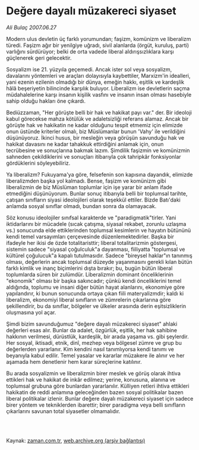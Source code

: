 # Değere dayalı müzakereci siyaset

*Ali Bulaç 2007.06.27*

<td class="columnist-detail">
<p>Modern ulus devletin üç farklı yorumundan; faşizm, komünizm ve liberalizm türedi. Faşizm ağır bir yenilgiye uğradı, sivil alanlarda (örgüt, kuruluş, parti) varlığını sürdürüyor; belki de orta vadede liberal aldırışsızlıklara karşı güçlenerek geri gelecektir.</p>
<p>
<div id="haberMetinDiv">
<p>Sosyalizm ise 21. yüzyıla geçemedi. Ancak ister sol veya sosyalizm, davalarını yöntemleri ve araçları dolayısıyla kaybettiler, Marxizm'in idealleri, yani ezenin ezilenin olmadığı bir dünya, emeğin hakkı, eşitlik ve kardeşlik hâlâ beşeriyetin bilincinde karşılık buluyor. Liberalizm ise devletlerin saçma müdahalelerine karşı insanın kişilik vasfını ve insanın insan olması hasebiyle sahip olduğu hakları öne çıkardı.
<p> Bediüzzaman, "Her görüşte belli bir hak ve hakikat payı var." der. Bir ideoloji kabul görecekse mahza kötülük ve adaletsizliği referans alamaz. Ancak bir görüşte hak ve hakikatin ne kadar olduğunu tespit etmemiz için elimizde onun üstünde kriterler olmalı, biz Müslümanlar bunun 'Vahy' ile verildiğini düşünüyoruz. İkinci husus, bir mesleğin veya görüşün savunduğu hak ve hakikat davasını ne kadar tahakkuk ettirdiğini anlamak için, onun tecrübesine ve sonuçlarına bakmak lazım. Şimdilik faşizmin ve komünizmin sahneden çekildiklerini ve sonuçları itibarıyla çok tahripkâr fonksiyonlar gördüklerini söyleyebiliriz. 
<p> Ya liberalizm? Fukuyama'ya göre, felsefenin son kapısına dayandık, elimizde liberalizmden başka yol kalmadı. Bense, faşizm ve komünizm gibi liberalizmin de biz Müslüman toplumlar için işe yarar bir anlam ifade etmediğini düşünüyorum. Bunlar sonuç itibarıyla belli bir toplumsal tarihte, çatışan sınıfların siyasi ideolojileri olarak teşekkül ettiler. Bizde Batı'daki anlamda sosyal sınıflar olmadı, bundan sonra da olamayacak.
<p> Söz konusu ideolojiler sınıfsal karakterde ve "paradigmatik"tirler. Yani iktidarlarını bir mücadele (sıcak çatışma, siyasal rekabet, zorunlu uzlaşma vs.) sonucunda elde ettiklerinden toplumsal kesimlerin ve hayatın bütününü kendi temel varsayımları çerçevesinde düzenlemektedirler. Başka bir ifadeyle her ikisi de özde totalitaristtir; liberal totalitarizmin göstergesi, sistemin sadece "siyasal çoğulculuk"a dayanması, fiiliyatta "toplumsal ve kültürel çoğulucuk"a kapalı tutulmasıdır. Sadece "bireysel haklar"ın tanınmış olması, değerlerin ancak toplumsal düzeyde yaşanmasını gerekli kılan bütün farklı kimlik ve inanç biçimlerini dışta bırakır; bu, bugün bütün liberal toplumlarda süren bir zulümdür. Liberalizmin dominant önceliklerinin "ekonomik" olması bir başka sakıncadır; çünkü kendi önceliklerini temel aldığında, toplumu ve insani diğer bütün hayat alanlarını, ekonomiye göre yapılandırır, ki bunun sonucunda ortaya çıkan fiili materyalizmdir; kaldı ki liberalizm, ekonomiyi liberal sınıfların ve zümrelerin çıkarlarına göre şekillendirir, bu da sınıflar, bölgeler ve ülkeler arasında derin eşitsizliklerin oluşmasına yol açar.
<p> Şimdi bizim savunduğumuz "değere dayalı müzakereci siyaset" ahlaki değerleri esas alır. Bunlar da adalet, özgürlük, eşitlik, her hak sahibine hakkının verilmesi, dürüstlük, kardeşlik, bir arada yaşama vs. gibi şeylerdir. Her sosyal, iktisadi, etnik, dinî, mezhep veya bölgesel zümre ve grup bu değerlerden yararlanır. Kim kendini nasıl tanımlıyorsa kendi tanımı ve beyanıyla kabul edilir. Temel yasalar ve kararlar müzakere ile alınır ve her aşamada hem denetlenir hem karar süreçlerine katılınır.
<p> Bu arada sosyalizmin ve liberalizmin birer meslek ve görüş olarak ihtiva ettikleri hak ve hakikat de inkâr edilmez; yerine, konusuna, alanına ve toplumsal grubuna göre bunlardan yararlanılır. Külliyen retleri ihtiva ettikleri hakikatin de reddi anlamına geleceğinden bazen sosyal politikalar bazen liberal politikalar izlenir. Bunlar değere dayalı müzakereci siyaset için sadece birer yöntem ve tekniklerden ibarettir; birer paradigma veya belli sınıfların çıkarlarını savunan total siyasetler olmamalıdır.</p></p></p></p></p></p></div>
</p>


<p><br>
		 </br></p></td>

Kaynak: [zaman.com.tr](http://zaman.com.tr/yazar.do?yazino=556522), [web.archive.org (arşiv bağlantısı)](http://web.archive.org/web/20120315050420/http://www.zaman.com.tr/yazar.do?yazino=556522)
